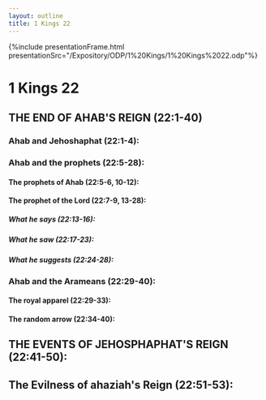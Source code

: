 ```yaml
---
layout: outline
title: 1 Kings 22
---
```

{%include presentationFrame.html presentationSrc="/Expository/ODP/1%20Kings/1%20Kings%2022.odp"%}

# 1 Kings 22 
## THE END OF AHAB\'S REIGN (22:1-40) 
###  Ahab and Jehoshaphat (22:1-4): 
###  Ahab and the prophets (22:5-28): 
####  The prophets of Ahab (22:5-6, 10-12): 
####  The prophet of the Lord (22:7-9, 13-28): 
#####  What he says (22:13-16): 
#####  What he saw (22:17-23): 
#####  What he suggests (22:24-28): 
###  Ahab and the Arameans (22:29-40): 
####  The royal apparel (22:29-33): 
####  The random arrow (22:34-40): 
## THE EVENTS OF JEHOSPHAPHAT\'S REIGN (22:41-50): 
## The Evilness of ahaziah\'s Reign (22:51-53): 
